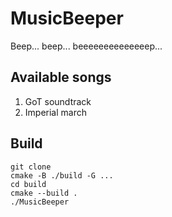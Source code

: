 # MusicBeeper
Beep... beep... beeeeeeeeeeeeeep...

## Available songs
1. GoT soundtrack
2. Imperial march

## Build
```
git clone
cmake -B ./build -G ...
cd build
cmake --build .
./MusicBeeper
```